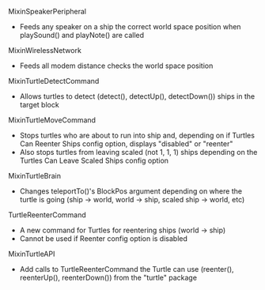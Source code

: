 MixinSpeakerPeripheral
 - Feeds any speaker on a ship the correct world space position when playSound() and playNote() are called

MixinWirelessNetwork
 - Feeds all modem distance checks the world space position

MixinTurtleDetectCommand
 - Allows turtles to detect (detect(), detectUp(), detectDown()) ships in the target block
  
MixinTurtleMoveCommand
 - Stops turtles who are about to run into ship and, depending on if Turtles Can Reenter Ships config option, displays "disabled" or "reenter"
 - Also stops turtles from leaving scaled (not 1, 1, 1) ships depending on the Turtles Can Leave Scaled Ships config option
  
MixinTurtleBrain
 - Changes teleportTo()'s BlockPos argument depending on where the turtle is going (ship -> world, world -> ship, scaled ship -> world, etc)
  
TurtleReenterCommand
 - A new command for Turtles for reentering ships (world -> ship)
 - Cannot be used if Reenter config option is disabled
  
MixinTurtleAPI
 - Add calls to TurtleReenterCommand the Turtle can use (reenter(), reenterUp(), reenterDown()) from the "turtle" package
